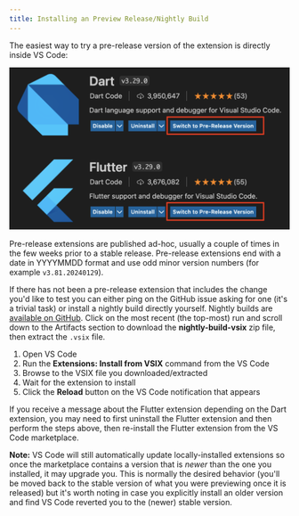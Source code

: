 ```yaml
---
title: Installing an Preview Release/Nightly Build
---
```


The easiest way to try a pre-release version of the extension is directly inside VS Code:

![Installing Pre-Release Extensions](/images/pre-release.png)

Pre-release extensions are published ad-hoc, usually a couple of times in the few weeks prior to a stable release. Pre-release extensions end with a date in YYYYMMDD format and use odd minor version numbers (for example `v3.81.20240129`).

If there has not been a pre-release extension that includes the change you'd like to test you can either ping on the GitHub issue asking for one (it's a trivial task) or install a nightly build directly yourself. Nightly builds are [available on GitHub](https://github.com/Dart-Code/Dart-Code/actions/workflows/nightly-build.yml). Click on the most recent (the top-most) run and scroll down to the Artifacts section to download the **nightly-build-vsix** zip file, then extract the `.vsix` file.

1. Open VS Code
1. Run the **Extensions: Install from VSIX** command from the VS Code
1. Browse to the VSIX file you downloaded/extracted
1. Wait for the extension to install
1. Click the **Reload** button on the VS Code notification that appears

If you receive a message about the Flutter extension depending on the Dart extension, you may need to first uninstall the Flutter extension and then perform the steps above, then re-install the Flutter extension from the VS Code marketplace.

**Note:** VS Code will still automatically update locally-installed extensions so once the marketplace contains a version that is *newer* than the one you installed, it may upgrade you. This is normally the desired behavior (you'll be moved back to the stable version of what you were previewing once it is released) but it's worth noting in case you explicitly install an older version and find VS Code reverted you to the (newer) stable version.
